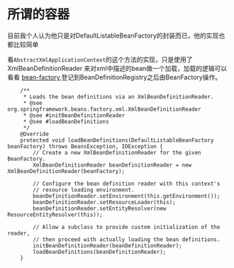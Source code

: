 # 所谓的容器

目前我个人认为他只是对DefaultListableBeanFactory的封装而已，他的实现也都比较简单

看`AbstractXmlApplicationContext`的这个方法的实现，只是使用了XmlBeanDefinitionReader 来对xml中描述的bean做一个加载，加载的逻辑可以看看 [bean-factory](/spring-core/applicationcontext.md "bean-factory"),登记到BeanDefinitionRegistry之后由BeanFactory操作。


```
	/**
	 * Loads the bean definitions via an XmlBeanDefinitionReader.
	 * @see org.springframework.beans.factory.xml.XmlBeanDefinitionReader
	 * @see #initBeanDefinitionReader
	 * @see #loadBeanDefinitions
	 */
	@Override
	protected void loadBeanDefinitions(DefaultListableBeanFactory beanFactory) throws BeansException, IOException {
		// Create a new XmlBeanDefinitionReader for the given BeanFactory.
		XmlBeanDefinitionReader beanDefinitionReader = new XmlBeanDefinitionReader(beanFactory);

		// Configure the bean definition reader with this context's
		// resource loading environment.
		beanDefinitionReader.setEnvironment(this.getEnvironment());
		beanDefinitionReader.setResourceLoader(this);
		beanDefinitionReader.setEntityResolver(new ResourceEntityResolver(this));

		// Allow a subclass to provide custom initialization of the reader,
		// then proceed with actually loading the bean definitions.
		initBeanDefinitionReader(beanDefinitionReader);
		loadBeanDefinitions(beanDefinitionReader);
	}
```

